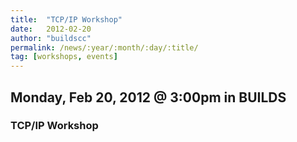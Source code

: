 ```yaml
---
title:  "TCP/IP Workshop"
date:   2012-02-20
author: "buildscc"
permalink: /news/:year/:month/:day/:title/
tag: [workshops, events]
---
```


## Monday, Feb 20, 2012 @ 3:00pm in BUILDS

### TCP/IP Workshop